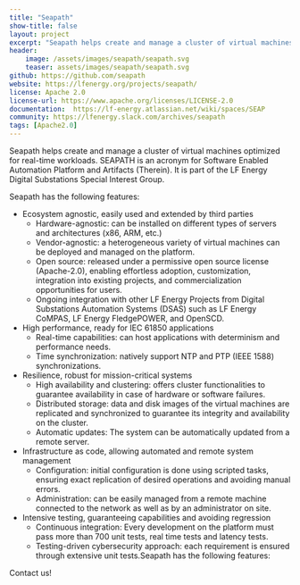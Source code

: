 ```yaml
---
title: "Seapath"
show-title: false
layout: project
excerpt: "Seapath helps create and manage a cluster of virtual machines optimized for real-time workloads"
header:
    image: /assets/images/seapath/seapath.svg
    teaser: assets/images/seapath/seapath.svg
github: https://github.com/seapath
website: https://lfenergy.org/projects/seapath/
license: Apache 2.0
license-url: https://www.apache.org/licenses/LICENSE-2.0
documentation:  https://lf-energy.atlassian.net/wiki/spaces/SEAP
community: https://lfenergy.slack.com/archives/seapath
tags: [Apache2.0]
---
```


Seapath helps create and manage a cluster of virtual machines optimized for real-time workloads.
SEAPATH is an acronym for Software Enabled Automation Platform and Artifacts (Therein). It is part of the LF Energy Digital Substations Special Interest Group.

Seapath has the following features:
* Ecosystem agnostic, easily used and extended by third parties
  - Hardware-agnostic: can be installed on different types of servers and architectures (x86, ARM, etc.)
  - Vendor-agnostic: a heterogeneous variety of virtual machines can be deployed and managed on the platform.
  - Open source: released under a permissive open source license (Apache-2.0), enabling effortless adoption, customization, integration into existing projects, and commercialization opportunities for users.
  - Ongoing integration with other LF Energy Projects from Digital Substations Automation Systems (DSAS) such as LF Energy CoMPAS, LF Energy FledgePOWER, and OpenSCD.
* High performance, ready for IEC 61850 applications
  - Real-time capabilities: can host applications with determinism and performance needs.
  - Time synchronization: natively support NTP and PTP (IEEE 1588) synchronizations.
* Resilience, robust for mission-critical systems
  - High availability and clustering: offers cluster functionalities to guarantee availability in case of hardware or software failures.
  - Distributed storage: data and disk images of the virtual machines are replicated and synchronized to guarantee its integrity and availability on the cluster.
  - Automatic updates: The system can be automatically updated from a remote server.
* Infrastructure as code, allowing automated and remote system management
   - Configuration: initial configuration is done using scripted tasks, ensuring exact replication of desired operations and avoiding manual errors.
   - Administration: can be easily managed from a remote machine connected to the network as well as by an administrator on site.
* Intensive testing, guaranteeing capabilities and avoiding regression
   - Continuous integration: Every development on the platform must pass more than 700 unit tests, real time tests and latency tests.
   - Testing-driven cybersecurity approach: each requirement is ensured through extensive unit tests.Seapath has the following features:

Contact us!
